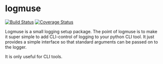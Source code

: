 # logmuse

[![Build Status](https://github.com/databio/logmuse/actions/workflows/run-pytest.yml/badge.svg?branch=dev)](https://github.com/databio/logmuse/actions/workflows/run-pytest.yml/badge.svg?branch=dev)
[![Coverage Status](https://coveralls.io/repos/github/vreuter/logmuse/badge.svg?branch=master)](https://coveralls.io/github/vreuter/logmuse?branch=master)

Logmuse is a small logging setup package. The point of logmuse is to make it super simple to add CLI-control of logging to your python CLI tool. It just provides a simple interface so that standard arguments can be passed on to the logger.

It is only useful for CLI tools.


